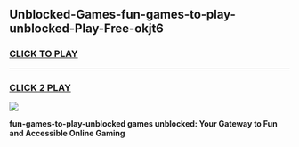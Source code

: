 
## Unblocked-Games-fun-games-to-play-unblocked-Play-Free-okjt6
<h3>
<a href="https://premium76.site?title=fun-games-to-play-unblocked&ref=18A1">CLICK TO PLAY</a></h3>
<hr>

<h3>
<a href="https://premium76.site?title=fun-games-to-play-unblocked&ref=18A1">CLICK 2 PLAY</a>
  
</h3>

<a href="https://premium76.site?title=fun-games-to-play-unblocked&ref=18A1"><img src="https://clearcache.store/games.png"></a>


**fun-games-to-play-unblocked games unblocked: Your Gateway to Fun and Accessible Online Gaming**
